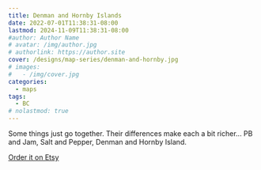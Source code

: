 ```yaml
---
title: Denman and Hornby Islands
date: 2022-07-01T11:38:31-08:00
lastmod: 2024-11-09T11:38:31-08:00
#author: Author Name
# avatar: /img/author.jpg
# authorlink: https://author.site
cover: /designs/map-series/denman-and-hornby.jpg
# images:
#   - /img/cover.jpg
categories:
  - maps
tags:
  - BC
# nolastmod: true
---
```


Some things just go together.  Their differences make each a bit richer... PB and Jam, Salt and Pepper, Denman and Hornby Island. 
<!--more-->


[Order it on Etsy](https://www.etsy.com/ca/listing/1211408403/denman-hornby-island-tankn-top)
